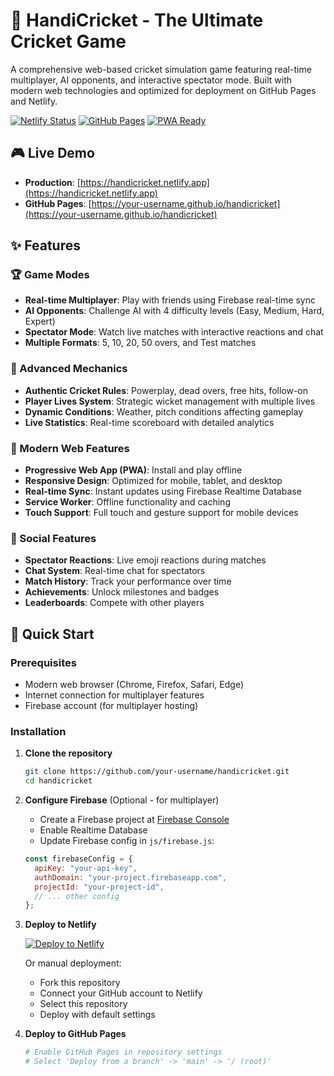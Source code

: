 # 🏏 HandiCricket - The Ultimate Cricket Game

A comprehensive web-based cricket simulation game featuring real-time multiplayer, AI opponents, and interactive spectator mode. Built with modern web technologies and optimized for deployment on GitHub Pages and Netlify.

[![Netlify Status](https://api.netlify.com/api/v1/badges/your-badge-id/deploy-status)](https://app.netlify.com/sites/your-site-name/deploys)
[![GitHub Pages](https://img.shields.io/badge/GitHub%20Pages-Live-brightgreen)](https://your-username.github.io/handicricket)
[![PWA Ready](https://img.shields.io/badge/PWA-Ready-blue)](https://web.dev/progressive-web-apps/)

## 🎮 Live Demo

- **Production**: [https://handicricket.netlify.app](https://handicricket.netlify.app)
- **GitHub Pages**: [https://your-username.github.io/handicricket](https://your-username.github.io/handicricket)

## ✨ Features

### 🏆 Game Modes
- **Real-time Multiplayer**: Play with friends using Firebase real-time sync
- **AI Opponents**: Challenge AI with 4 difficulty levels (Easy, Medium, Hard, Expert)
- **Spectator Mode**: Watch live matches with interactive reactions and chat
- **Multiple Formats**: 5, 10, 20, 50 overs, and Test matches

### 🎯 Advanced Mechanics
- **Authentic Cricket Rules**: Powerplay, dead overs, free hits, follow-on
- **Player Lives System**: Strategic wicket management with multiple lives
- **Dynamic Conditions**: Weather, pitch conditions affecting gameplay
- **Live Statistics**: Real-time scoreboard with detailed analytics

### 📱 Modern Web Features
- **Progressive Web App (PWA)**: Install and play offline
- **Responsive Design**: Optimized for mobile, tablet, and desktop
- **Real-time Sync**: Instant updates using Firebase Realtime Database
- **Service Worker**: Offline functionality and caching
- **Touch Support**: Full touch and gesture support for mobile devices

### 👥 Social Features
- **Spectator Reactions**: Live emoji reactions during matches
- **Chat System**: Real-time chat for spectators
- **Match History**: Track your performance over time
- **Achievements**: Unlock milestones and badges
- **Leaderboards**: Compete with other players

## 🚀 Quick Start

### Prerequisites
- Modern web browser (Chrome, Firefox, Safari, Edge)
- Internet connection for multiplayer features
- Firebase account (for multiplayer hosting)

### Installation

1. **Clone the repository**
   ```bash
   git clone https://github.com/your-username/handicricket.git
   cd handicricket
   ```

2. **Configure Firebase** (Optional - for multiplayer)
   - Create a Firebase project at [Firebase Console](https://console.firebase.google.com/)
   - Enable Realtime Database
   - Update Firebase config in `js/firebase.js`:
   ```javascript
   const firebaseConfig = {
     apiKey: "your-api-key",
     authDomain: "your-project.firebaseapp.com",
     projectId: "your-project-id",
     // ... other config
   };
   ```

3. **Deploy to Netlify**
   
   [![Deploy to Netlify](https://www.netlify.com/img/deploy/button.svg)](https://app.netlify.com/start/deploy?repository=https://github.com/your-username/handicricket)
   
   Or manual deployment:
   - Fork this repository
   - Connect your GitHub account to Netlify
   - Select this repository
   - Deploy with default settings

4. **Deploy to GitHub Pages**
   ```bash
   # Enable GitHub Pages in repository settings
   # Select 'Deploy from a branch' -> 'main' -> '/ (root)'
   